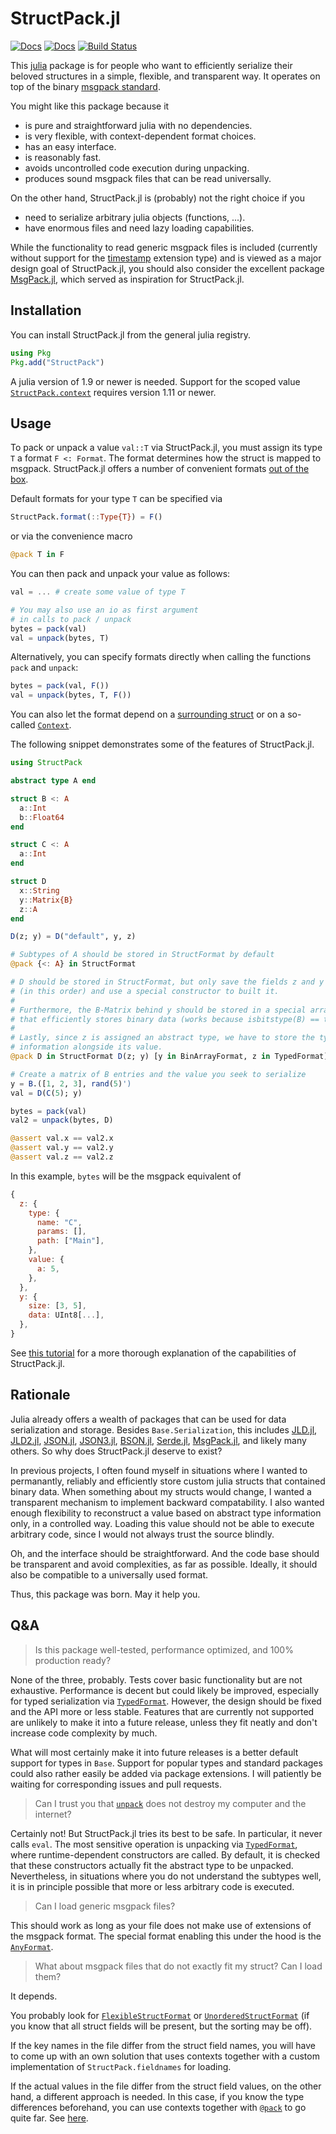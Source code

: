 # StructPack.jl

[![Docs](https://img.shields.io/badge/docs-stable-blue.svg)](https://tscode.github.io/StructPack.jl/stable/)
[![Docs](https://img.shields.io/badge/docs-dev-blue.svg)](https://tscode.github.io/StructPack.jl/dev/)
[![Build Status](https://github.com/tscode/StructPack.jl/actions/workflows/CI.yml/badge.svg?branch=main)](https://github.com/tscode/StructPack.jl/actions/workflows/CI.yml?query=branch%3Amain)

This [julia](https://julialang.org) package is for people who want to efficiently serialize their beloved structures in a simple, flexible, and transparent way.
It operates on top of the binary [msgpack standard](https://msgpack.org/index.html).

You might like this package because it

- is pure and straightforward julia with no dependencies.
- is very flexible, with context-dependent format choices.
- has an easy interface.
- is reasonably fast.
- avoids uncontrolled code execution during unpacking.
- produces sound msgpack files that can be read universally.

On the other hand, StructPack.jl is (probably) not the right choice if you
 
- need to serialize arbitrary julia objects (functions, ...).
- have enormous files and need lazy loading capabilities.

While the functionality to read generic msgpack files is included (currently without support for the [timestamp](https://github.com/msgpack/msgpack/blob/master/spec.md#timestamp-extension-type) extension type) and is viewed as a major design goal of StructPack.jl, you should also consider the excellent package [MsgPack.jl](https://github.com/JuliaIO/MsgPack.jl), which served as inspiration for StructPack.jl.

## Installation
You can install StructPack.jl from the general julia registry.
```julia
using Pkg
Pkg.add("StructPack")
```
A julia version of 1.9 or newer is needed.
Support for the scoped value [`StructPack.context`](https://tscode.github.io/StructPack.jl/dev/reference/#StructPack.context) requires version 1.11 or newer.

## Usage
To pack or unpack a value `val::T` via StructPack.jl, you must assign its type `T` a format `F <: Format`.
The format determines how the struct is mapped to msgpack.
StructPack.jl offers a number of convenient formats [out of the box](https://tscode.github.io/StructPack.jl/dev/formats/).

Default formats for your type `T` can be specified via
```julia
StructPack.format(::Type{T}) = F()
```
or via the convenience macro
```julia
@pack T in F
```
You can then pack and unpack your value as follows:
```julia
val = ... # create some value of type T

# You may also use an io as first argument
# in calls to pack / unpack
bytes = pack(val)
val = unpack(bytes, T)
```
Alternatively, you can specify formats directly when calling the functions `pack` and `unpack`:
```julia
bytes = pack(val, F())
val = unpack(bytes, T, F())
```
You can also let the format depend on a [surrounding struct](https://tscode.github.io/StructPack.jl/dev/usage/#Parents-matter) or on a so-called [`Context`](https://tscode.github.io/StructPack.jl/dev/usage/#Context-matters).

The following snippet demonstrates some of the features of StructPack.jl.
```julia
using StructPack

abstract type A end

struct B <: A
  a::Int
  b::Float64
end

struct C <: A
  a::Int
end

struct D
  x::String
  y::Matrix{B}
  z::A
end

D(z; y) = D("default", y, z)

# Subtypes of A should be stored in StructFormat by default
@pack {<: A} in StructFormat

# D should be stored in StructFormat, but only save the fields z and y
# (in this order) and use a special constructor to built it.
#
# Furthermore, the B-Matrix behind y should be stored in a special array format
# that efficiently stores binary data (works because isbitstype(B) == true).
#
# Lastly, since z is assigned an abstract type, we have to store the type
# information alongside its value.
@pack D in StructFormat D(z; y) [y in BinArrayFormat, z in TypedFormat]

# Create a matrix of B entries and the value you seek to serialize
y = B.([1, 2, 3], rand(5)')
val = D(C(5); y)

bytes = pack(val)
val2 = unpack(bytes, D)

@assert val.x == val2.x
@assert val.y == val2.y
@assert val.z == val2.z
```
In this example, `bytes` will be the msgpack equivalent of 
```js
{
  z: {
    type: {
      name: "C",
      params: [],
      path: ["Main"],
    },
    value: {
      a: 5,
    },
  },
  y: {
    size: [3, 5],
    data: UInt8[...],
  },
}
```
See [this tutorial](https://tscode.github.io/StructPack.jl/dev/usage/) for a more thorough explanation of the capabilities of StructPack.jl.

## Rationale

Julia already offers a wealth of packages that can be used for data serialization and storage.
Besides `Base.Serialization`, this includes
[JLD.jl](https://github.com/JuliaIO/JLD.jl),
[JLD2.jl](https://github.com/JuliaIO/JLD2.jl),
[JSON.jl](https://github.com/JuliaIO/JSON.jl),
[JSON3.jl](https://github.com/quinnj/JSON3.jl),
[BSON.jl](https://github.com/JuliaIO/BSON.jl),
[Serde.jl](https://github.com/bhftbootcamp/Serde.jl),
[MsgPack.jl](https://github.com/JuliaIO/MsgPack.jl),
and likely many others.
So why does StructPack.jl deserve to exist?

In previous projects, I often found myself in situations where I wanted to permanantly, reliably and efficiently store custom julia structs that contained binary data.
When something about my structs would change, I wanted a transparent mechanism to implement backward compatability.
I also wanted enough flexibility to reconstruct a value based on abstract type information only, in a controlled way.
Loading this value should not be able to execute arbitrary code, since I would not always trust the source blindly.

Oh, and the interface should be straightforward. And the code base should be
transparent and avoid complexities, as far as possible. Ideally, it should also
be compatible to a universally used format.

Thus, this package was born. May it help you.

## Q&A

> Is this package well-tested, performance optimized, and 100% production ready?

None of the three, probably.
Tests cover basic functionality but are not exhaustive.
Performance is decent but could likely be improved, especially for typed serialization via [`TypedFormat`](https://tscode.github.io/StructPack.jl/dev/formats/#StructPack.TypedFormat).
However, the design should be fixed and the API more or less stable.
Features that are currently not supported are unlikely to make it into a future release, unless they fit neatly and don't increase code complexity by much.

What will most certainly make it into future releases is a better default support for types in `Base`.
Support for popular types and standard packages could also rather easily be added via package extensions.
I will patiently be waiting for corresponding issues and pull requests.

> Can I trust you that [`unpack`](https://tscode.github.io/StructPack.jl/dev/formats/#StructPack.unpack) does not destroy my computer and the internet?

Certainly not!
But StructPack.jl tries its best to be safe.
In particular, it never calls `eval`.
The most sensitive operation is unpacking via [`TypedFormat`](https://tscode.github.io/StructPack.jl/dev/formats/#StructPack.TypedFormat), where runtime-dependent constructors are called.
By default, it is checked that these constructors actually fit the abstract type to be unpacked.
Nevertheless, in situations where you do not understand the subtypes well, it is in principle possible that more or less arbitrary code is executed.

> Can I load generic msgpack files?

This should work as long as your file does not make use of extensions of the msgpack format.
The special format enabling this under the hood is the [`AnyFormat`](https://tscode.github.io/StructPack.jl/dev/formats/#StructPack.AnyFormat).
 
> What about msgpack files that do not exactly fit my struct? Can I load them?

It depends.

You probably look for [`FlexibleStructFormat`](https://tscode.github.io/StructPack.jl/dev/formats/#StructPack.UnorderedStructFormat) or [`UnorderedStructFormat`](https://tscode.github.io/StructPack.jl/dev/formats/#StructPack.UnorderedStructFormat) (if you know that all struct fields will be present, but the sorting may be off).

If the key names in the file differ from the struct field names, you will have to come up with an own solution that uses contexts together with a custom implementation of `StructPack.fieldnames` for loading.

If the actual values in the file differ from the struct field values, on the other hand, a different approach is needed.
In this case, if you know the type differences beforehand, you can use contexts together with [`@pack`](https://tscode.github.io/StructPack.jl/dev/macro) to go quite far.
See [here](https://tscode.github.io/StructPack.jl/dev/usage/#Contexts:-Case-study).

